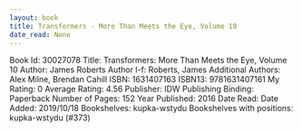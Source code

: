 ```yaml
---
layout: book
title: Transformers - More Than Meets the Eye, Volume 10
date_read: None
---
```


Book Id: 30027078
Title: Transformers: More Than Meets the Eye, Volume 10
Author: James Roberts
Author l-f: Roberts, James
Additional Authors: Alex Milne, Brendan Cahill
ISBN: 1631407163
ISBN13: 9781631407161
My Rating: 0
Average Rating: 4.56
Publisher: IDW Publishing
Binding: Paperback
Number of Pages: 152
Year Published: 2016
Date Read: 
Date Added: 2019/10/18
Bookshelves: kupka-wstydu
Bookshelves with positions: kupka-wstydu (#373)

